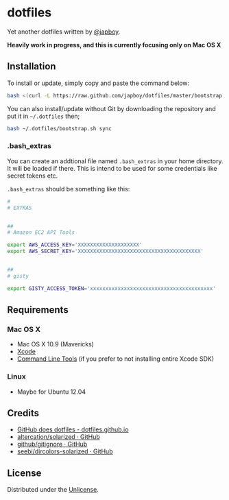 dotfiles
========

Yet another dotfiles written by [@japboy](http://github.com/japboy/).

**Heavily work in progress, and this is currently focusing only on Mac OS X**

Installation
------------

To install or update, simply copy and paste the command below:

```bash
bash <(curl -L https://raw.github.com/japboy/dotfiles/master/bootstrap.sh)
```

You can also install/update without Git by downloading the repository and put it
in `~/.dotfiles` then;

```bash
bash ~/.dotfiles/bootstrap.sh sync
```

### .bash_extras

You can create an addtional file named `.bash_extras` in your home directory. It
will be loaded if there. This is intend to be used for some credentials like
secret tokens etc.

`.bash_extras` should be something like this:

```bash
#
# EXTRAS


##
# Amazon EC2 API Tools

export AWS_ACCESS_KEY='XXXXXXXXXXXXXXXXXXXX'
export AWS_SECRET_KEY='XXXXXXXXXXXXXXXXXXXXXXXXXXXXXXXXXXXXXXXX'


##
# gisty

export GISTY_ACCESS_TOKEN='xxxxxxxxxxxxxxxxxxxxxxxxxxxxxxxxxxxxxxxx'
```

Requirements
------------

### Mac OS X

* Mac OS X 10.9 (Mavericks)
* [Xcode](http://itunes.apple.com/en/app/xcode/id497799835)
* [Command Line Tools](http://developer.apple.com/xcode/) (if you prefer to not installing entire Xcode SDK)

### Linux

* Maybe for Ubuntu 12.04

Credits
-------

* [GitHub does dotfiles - dotfiles.github.io](http://dotfiles.github.io/)
* [altercation/solarized · GitHub](https://github.com/altercation/solarized)
* [github/gitignore · GitHub](https://github.com/github/gitignore)
* [seebi/dircolors-solarized · GitHub](https://github.com/seebi/dircolors-solarized)

License
-------

Distributed under the [Unlicense](http://unlicense.org/).
